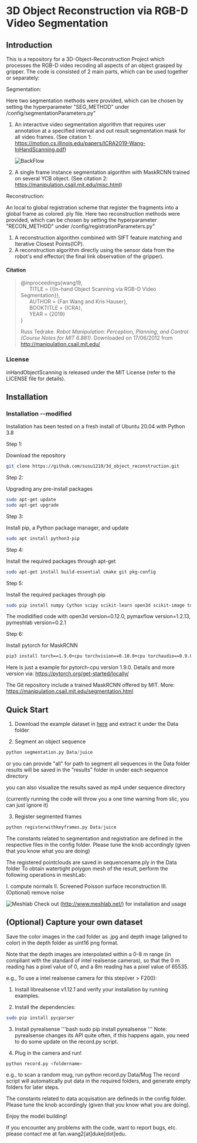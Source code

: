 # 3D Object Reconstruction via RGB-D Video Segmentation

## Introduction

This is a repository for a 3D-Object-Reconstruction Project which processes the RGB-D video recoding all aspects of an object grasped by gripper. The code is consisted of 2 main parts, which can be used together or separately:

Segmentation:

Here two segmentation methods were provided, which can be chosen by setting the hyperparameter "SEG_METHOD" under /config/segmentationParameters.py"

1. An interactive video segmentation algorithm that requires user annotation at a specified interval and out result segmentation mask for all video frames. (See citation 1: https://motion.cs.illinois.edu/papers/ICRA2019-Wang-InHandScanning.pdf)

   ![BackFlow](doc/flowchart.png)

2. A single frame instance segmentation algorithm with MaskRCNN trained on several YCB object. (See citation 2: https://manipulation.csail.mit.edu/misc.html)

   

Reconstruction:

An local to global registration scheme that register the fragments into a global frame as colored .ply file. Here two reconstruction methods were provided, which can be chosen by setting the hyperparameter "RECON_METHOD" under /config/registrationParameters.py"

1. A reconstruction algorithm combined with SIFT feature matching and Iterative Closest Points(ICP).
2. A reconstruction algorithm directly using the sensor data from the robot's end effector( the final link observation of the gripper).


#### Citation
> @inproceedings{wang19,  
> &nbsp;&nbsp;&nbsp;&nbsp;&nbsp;&nbsp;TITLE = {{In-hand Object Scanning via RGB-D Video Segmentation}},  
> &nbsp;&nbsp;&nbsp;&nbsp;&nbsp;&nbsp;AUTHOR = {Fan Wang and Kris Hauser},  
> &nbsp;&nbsp;&nbsp;&nbsp;&nbsp;&nbsp;BOOKTITLE =  {ICRA},  
> &nbsp;&nbsp;&nbsp;&nbsp;&nbsp;&nbsp;YEAR = {2019}  
> }
>
> Russ Tedrake. *Robot Manipulation: Perception, Planning, and Control (Course Notes for MIT 6.881).* Downloaded on 17/06/2012 from http://manipulation.csail.mit.edu/

### License

inHandObjectScanning is released under the MIT License (refer to the LICENSE file for details).


## Installation
### Installation --modified 
Installation has been tested on a fresh install of Ubuntu 20.04 with Python 3.8

Step 1:

Download the repository

```bash
git clone https://github.com/susu1210/3d_object_reconstruction.git
```

Step 2:

Upgrading any pre-install packages

```bash
sudo apt-get update
sudo apt-get upgrade
```
Step 3:

Install pip, a Python package manager, and update

```bash
sudo apt install python3-pip
```
Step 4:

Install the required packages through apt-get

```bash
sudo apt-get install build-essential cmake git pkg-config
```

Step 5:

Install the required packages through pip

```bash
sudo pip install numpy Cython scipy scikit-learn open3d scikit-image tqdm pykdtree opencv-python opencv-contrib-python pandas pymaxflow pymeshlab future
```

The modidified code with open3d version=0.12.0, pymaxflow version=1.2.13, pymeshlab version=0.2.1

Step 6:

Install pytorch for MaskRCNN

```bash
pip3 install torch==1.9.0+cpu torchvision==0.10.0+cpu torchaudio==0.9.0 -f https://download.pytorch.org/whl/torch_stable.html
```

Here is just a example for pytorch-cpu version 1.9.0. Details and more version via: https://pytorch.org/get-started/locally/

The Git repository include a trained MaskRCNN offered by MIT. More: https://manipulation.csail.mit.edu/segmentation.html




## Quick Start
1. Download the example dataset in [here](https://drive.google.com/open?id=1W0dkObpX7jzgENmzhVm7frhEwmkpOyKt) and extract it under the Data folder

2. Segment an object sequence
```python
python segmentation.py Data/juice
```

or you can provide "all" for path to segment all sequences in the Data folder
results will be saved in the "results" folder in under each sequence directory

you can also visualize the results saved as mp4 under sequence directory

(currently running the code will throw you a one time warning from slic, you can just ignore it)

3. Register segmented frames

```python
python registerwithkeyframes.py Data/juice
```

The constants related to segmentation and registration are defined in the respective files in the config folder. Please tune the knob accordingly (given that you know what you are doing)

The registered pointclouds are saved in sequencename.ply in the Data folder
To obtain watertight polygon mesh of the result, perform the following operations in meshLab:

I. compute normals
II. Screened Poisson surface reconstruction
III. (Optional) remove noise

![Meshlab](doc/MeshLab.jpeg) Check out (http://www.meshlab.net/) for installation and usage

## (Optional) Capture your own dataset

Save the color images in the cad folder as .jpg and depth image (aligned to color)
in the depth folder as uint16 png format.

Note that the depth images are interpolated within a 0-8 m range (in compliant with
the standard of intel realsense cameras), so that the 0 m reading has a pixel value
of 0, and a 8m reading has a pixel value of 65535.

e.g., To use a intel realsense camera for this step(ver > F200):

1. Install librealsense v1.12.1 and verify your installation by running examples.

2. Install the dependencies:

```bash
sudo pip install pycparser
```
3.  Install pyrealsense
'''bash
sudo pip install pyrealsense
'''
Note: pyrealsense changes its API quite often, if this happens again, you need to do some update on the record.py script.

4.  Plug in the camera and run!   

```python
python record.py <foldername>
```
e.g., to scan a random mug, run python record.py Data/Mug
The record script will automatically put data in the required folders, and generate empty folders for later steps.

The constants related to data acquisation are defineds in the config folder. Please tune the knob accordingly (given that you know what you are doing).

Enjoy the model building!

If you encounter any problems with the code, want to report bugs, etc. please contact me at fan.wang2[at]duke[dot]edu.





